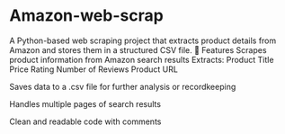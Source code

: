 # Amazon-web-scrap
A Python-based web scraping project that extracts product details from Amazon and stores them in a structured CSV file. 
🚀 Features
Scrapes product information from Amazon search results
Extracts:
Product Title
Price
Rating
Number of Reviews
Product URL

Saves data to a .csv file for further analysis or recordkeeping

Handles multiple pages of search results

Clean and readable code with comments
